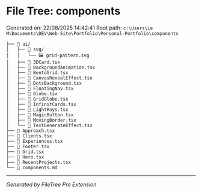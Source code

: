 # File Tree: components

Generated on: 22/08/2025 14:42:41
Root path: `c:\Users\Le M\Documents\DEV\Web-Site\Portfolio\Personal-Portfolio\components`

```
├── 📁 ui/
│   ├── 📁 svg/
│   │   └── 🖼️ grid-pattern.svg
│   ├── 📄 3DCard.tsx
│   ├── 📄 BackgroundAnimation.tsx
│   ├── 📄 BentoGrid.tsx
│   ├── 📄 CanvasRevealEffect.tsx
│   ├── 📄 DotsBackground.tsx
│   ├── 📄 FloatingNav.tsx
│   ├── 📄 Globe.tsx
│   ├── 📄 GridGlobe.tsx
│   ├── 📄 InfinitCards.tsx
│   ├── 📄 LightRays.tsx
│   ├── 📄 MagicButton.tsx
│   ├── 📄 MovingBorder.tsx
│   └── 📄 TextGenerateEffect.tsx
├── 📄 Approach.tsx
├── 📄 Clients.tsx
├── 📄 Experiences.tsx
├── 📄 Footer.tsx
├── 📄 Grid.tsx
├── 📄 Hero.tsx
├── 📄 RecentProjects.tsx
└── 📝 components.md
```

---

_Generated by FileTree Pro Extension_
